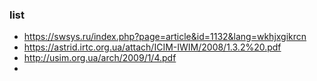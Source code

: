 ### list

- https://swsys.ru/index.php?page=article&id=1132&lang=wkhjxgikrcn
- https://astrid.irtc.org.ua/attach/ICIM-IWIM/2008/1.3.2%20.pdf
- http://usim.org.ua/arch/2009/1/4.pdf
- 